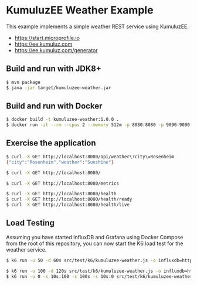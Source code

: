 # KumuluzEE Weather Example

This example implements a simple weather REST service using KumuluzEE.

- https://start.microprofile.io
- https://ee.kumuluz.com
- https://ee.kumuluz.com/generator

## Build and run with JDK8+

```bash
$ mvn package
$ java -jar target/kumuluzee-weather.jar
```

## Build and run with Docker

```bash
$ docker build -t kumuluzee-weather:1.0.0 .
$ docker run -it --rm --cpus 2 --memory 512m -p 8080:8080 -p 9090:9090 kumuluzee-weather:1.0.0
```

## Exercise the application

```bash
$ curl -X GET http://localhost:8080/api/weather\?city\=Rosenheim
{"city":"Rosenheim","weather":"Sunshine"}

$ curl -X GET http://localhost:8080/

$ curl -X GET http://localhost:8080/metrics

$ curl -X GET http://localhost:8080/health
$ curl -X GET http://localhost:8080/health/ready
$ curl -X GET http://localhost:8080/health/live
```

## Load Testing 

Assuming you have started InfluxDB and Grafana using Docker Compose from the root of this repository, you can now start
the K6 load test for the weather service.

```bash
$ k6 run -u 50 -d 60s src/test/k6/kumuluzee-weather.js -o influxdb=http://localhost:8086/k6

$ k6 run -u 100 -d 120s src/test/k6/kumuluzee-weather.js -o influxdb=http://localhost:8086/k6
$ k6 run -u 0 -s 10s:100 -s 100s -s 10s:0 src/test/k6/kumuluzee-weather.js -o influxdb=http://localhost:8086/k6
```